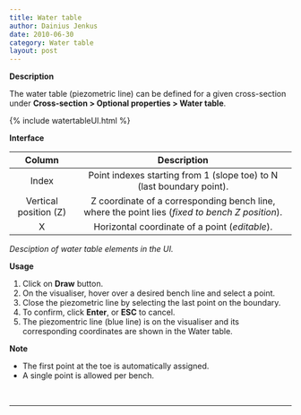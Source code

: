 ```yaml
---
title: Water table 
author: Dainius Jenkus
date: 2010-06-30
category: Water table
layout: post
---
```


**Description**

The water table (piezometric line) can be defined for a given cross-section under **Cross-section > Optional properties > Water table**.


{% include watertableUI.html %}

**Interface**

|Column|Description|
|:-:|:-:|
|Index| Point indexes starting from 1 (slope toe) to N (last boundary point).|
|Vertical position (Z)|Z coordinate of a corresponding bench line, where the point lies (*fixed to bench Z position*).| 
|X| Horizontal coordinate of a point (*editable*).| 

*Desciption of water table elements in the UI.*

**Usage**

1. Click on **Draw** button.
2. On the visualiser, hover over a desired bench line and select a point. 
3. Close the piezometric line by selecting the last point on the boundary.
4. To confirm, click **Enter**, or **ESC** to cancel.
5. The piezomentric line (blue line) is on the visualiser and its corresponding coordinates are shown in the Water table.

**Note**
* The first point at the toe is automatically assigned.
* A single point is allowed per bench.


<p>&nbsp;</p>

 ---
